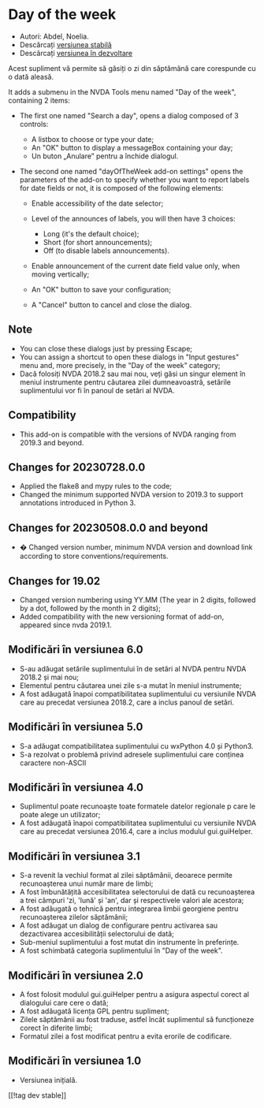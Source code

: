 # Day of the week #

* Autori: Abdel, Noelia.
* Descărcați [versiunea stabilă][1]
* Descărcați [versiunea în dezvoltare][2]

Acest supliment vă permite să găsiți o zi din săptămână care corespunde cu o
dată aleasă.

It adds a submenu in the NVDA Tools menu named "Day of the week", containing
2 items:

* The first one named "Search a day", opens a dialog composed of 3 controls:

    * A listbox to choose or type your date;
    * An "OK" button to display a messageBox containing your day;
    * Un buton „Anulare” pentru a închide dialogul.

* The second one named "dayOfTheWeek add-on settings" opens the parameters
  of the add-on to specify whether you want to report labels for date fields
  or not, it is composed of the following elements:

    * Enable accessibility of the date selector;
    * Level of the announces of labels, you will then have 3 choices:

        * Long (it's the default choice);
        * Short (for short announcements);
        * Off (to disable labels announcements).

    * Enable announcement of the current date field value only, when moving
      vertically;
    * An "OK" button to save your configuration;
    * A "Cancel" button to cancel and close the dialog.

## Note ##

* You can close these dialogs just by pressing Escape;
* You can assign a shortcut to open these dialogs in "Input gestures" menu
  and, more precisely, in the "Day of the week" category;
* Dacă folosiți NVDA 2018.2 sau mai nou, veți găsi un singur element în
  meniul instrumente pentru căutarea zilei dumneavoastră, setările
  suplimentului vor fi în panoul de setări al NVDA.

## Compatibility ##

* This add-on is compatible with the versions of NVDA ranging from 2019.3
  and beyond.

## Changes for 20230728.0.0 ##

* Applied the flake8 and mypy rules to the code;
* Changed the minimum supported NVDA version to 2019.3 to support
  annotations introduced in Python 3.

## Changes for 20230508.0.0 and beyond ##

* � Changed version number, minimum NVDA version and download link according
  to store conventions/requirements.

## Changes for 19.02 ##

* Changed version numbering using YY.MM (The year in 2 digits, followed by a
  dot, followed by the month in 2 digits);
* Added compatibility with the new versioning format of add-on, appeared
  since nvda 2019.1.

## Modificări în versiunea 6.0 ##

* S-au adăugat setările suplimentului în de setări al NVDA pentru NVDA
  2018.2 și mai nou;
* Elementul pentru căutarea unei zile s-a mutat în meniul instrumente;
* A fost adăugată înapoi compatibilitatea suplimentului cu versiunile NVDA
  care au precedat versiunea 2018.2, care a inclus panoul de setări.

## Modificări în versiunea 5.0 ##

* S-a adăugat compatibilitatea suplimentului cu wxPython 4.0 și Python3.
* S-a rezolvat o problemă privind adresele suplimentului care conținea
  caractere non-ASCII

## Modificări în versiunea 4.0 ##

* Suplimentul poate recunoaște toate formatele datelor regionale p care le
  poate alege un utilizator;
* A fost adăugată înapoi compatibilitatea suplimentului cu versiunile NVDA
  care au precedat versiunea 2016.4, care a inclus modulul gui.guiHelper.

## Modificări în versiunea 3.1 ##

* S-a revenit la vechiul format al zilei săptămânii, deoarece permite
  recunoașterea unui număr mare de limbi;
* A fost îmbunătățită accesibilitatea selectorului de dată cu recunoașterea
  a trei câmpuri 'zi, 'lună' și 'an', dar și respectivele valori ale
  acestora;
* A fost adăugată o tehnică pentru integrarea limbii georgiene pentru
  recunoașterea zilelor săptămânii;
* A fost adăugat un dialog de configurare pentru activarea sau dezactivarea
  accesibilității selectorului de dată;
* Sub-meniul suplimentului a fost mutat din instrumente în preferințe.
* A fost schimbată categoria suplimentului în "Day of the week".

## Modificări în versiunea 2.0 ##

* A fost folosit modulul gui.guiHelper pentru a asigura aspectul corect al
  dialogului care cere o dată;
* A fost adăugată licența GPL pentru supliment;
* Zilele săptămânii au fost traduse, astfel încât suplimentul să funcționeze
  corect în diferite limbi;
* Formatul zilei a fost modificat pentru a evita erorile de codificare.

## Modificări în versiunea 1.0 ##

* Versiunea inițială.

[[!tag dev stable]]

[1]: https://www.nvaccess.org/addonStore/legacy?file=dayOfTheWeek

[2]: https://www.nvaccess.org/addonStore/legacy?file=dayOfTheWeek
